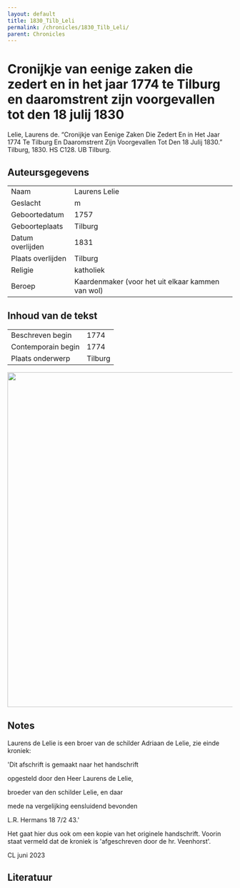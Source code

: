 ```yaml
---
layout: default
title: 1830_Tilb_Leli
permalink: /chronicles/1830_Tilb_Leli/
parent: Chronicles
--- 
```



# Cronijkje van eenige zaken die zedert en in het jaar 1774 te Tilburg en daaromstrent zijn voorgevallen tot den 18 julij 1830 

Lelie, Laurens de. “Cronijkje van Eenige Zaken Die Zedert En in Het Jaar 1774 Te Tilburg En Daaromstrent Zijn Voorgevallen Tot Den 18 Julij 1830.” Tilburg, 1830. HS C128. UB Tilburg. 

## Auteursgegevens 

| | | 
| --------------- | --------------- | 
| Naam | Laurens Lelie | 
| Geslacht | m | 
 | Geboortedatum | 1757 | 
| Geboorteplaats | Tilburg | 
| Datum overlijden | 1831 | 
| Plaats overlijden | Tilburg | 
| Religie | katholiek | 
| Beroep | Kaardenmaker (voor het uit elkaar kammen van wol) | 

## Inhoud van de tekst 

| | | 
| --------------- | --------------- | 
| Beschreven begin | 1774 | 
| Contemporain begin | 1774 | 
| Plaats onderwerp | Tilburg | 

[<img src="..\..\barplots_chronicles\1830_Tilb_Leli.jpg" width="750"/>](..\..\barplots_chronicles\1830_Tilb_Leli.jpg) 

## Notes 

Laurens de Lelie is een broer van de schilder Adriaan de Lelie, zie einde
kroniek:

'Dit afschrift is gemaakt naar het handschrift

opgesteld door den Heer Laurens de Lelie,

broeder van den schilder Lelie, en daar

mede na vergelijking eensluidend bevonden

L.R. Hermans 18 7/2 43.'

Het gaat hier dus ook om een kopie van het originele handschrift. Voorin staat
vermeld dat de kroniek is 'afgeschreven door de hr. Veenhorst'.

CL juni 2023



## Literatuur 

